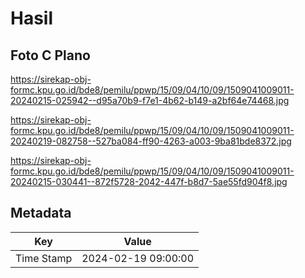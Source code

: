 # Hasil

## Foto C Plano

https://sirekap-obj-formc.kpu.go.id/bde8/pemilu/ppwp/15/09/04/10/09/1509041009011-20240215-025942--d95a70b9-f7e1-4b62-b149-a2bf64e74468.jpg

https://sirekap-obj-formc.kpu.go.id/bde8/pemilu/ppwp/15/09/04/10/09/1509041009011-20240219-082758--527ba084-ff90-4263-a003-9ba81bde8372.jpg

https://sirekap-obj-formc.kpu.go.id/bde8/pemilu/ppwp/15/09/04/10/09/1509041009011-20240215-030441--872f5728-2042-447f-b8d7-5ae55fd904f8.jpg


## Metadata

| Key        | Value               |
| ---------- | ------------------- |
| Time Stamp | 2024-02-19 09:00:00 |



